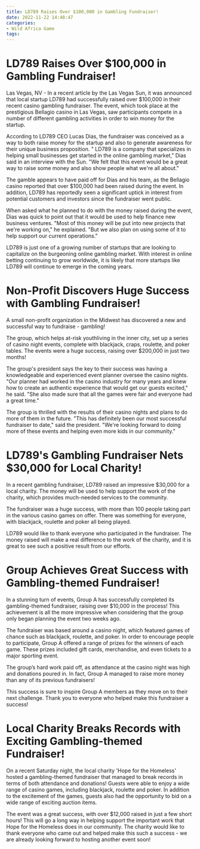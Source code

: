 ```yaml
---
title: LD789 Raises Over $100,000 in Gambling Fundraiser!
date: 2022-11-22 14:48:47
categories:
- Wild Africa Game
tags:
---
```



#  LD789 Raises Over $100,000 in Gambling Fundraiser!

Las Vegas, NV - In a recent article by the Las Vegas Sun, it was announced that local startup LD789 had successfully raised over $100,000 in their recent casino gambling fundraiser. The event, which took place at the prestigious Bellagio casino in Las Vegas, saw participants compete in a number of different gambling activities in order to win money for the startup.

According to LD789 CEO Lucas Dias, the fundraiser was conceived as a way to both raise money for the startup and also to generate awareness for their unique business proposition. " LD789 is a company that specializes in helping small businesses get started in the online gambling market," Dias said in an interview with the Sun. "We felt that this event would be a great way to raise some money and also show people what we're all about."

The gamble appears to have paid off for Dias and his team, as the Bellagio casino reported that over $100,000 had been raised during the event. In addition, LD789 has reportedly seen a significant uptick in interest from potential customers and investors since the fundraiser went public.

When asked what he planned to do with the money raised during the event, Dias was quick to point out that it would be used to help finance new business ventures. "Most of this money will be put into new projects that we're working on," he explained. "But we also plan on using some of it to help support our current operations."

LD789 is just one of a growing number of startups that are looking to capitalize on the burgeoning online gambling market. With interest in online betting continuing to grow worldwide, it is likely that more startups like LD789 will continue to emerge in the coming years.

#  Non-Profit Discovers Huge Success with Gambling Fundraiser!

A small non-profit organization in the Midwest has discovered a new and successful way to fundraise - gambling!

The group, which helps at-risk youthliving in the inner city, set up a series of casino night events, complete with blackjack, craps, roulette, and poker tables. The events were a huge success, raising over $200,000 in just two months!

The group's president says the key to their success was having a knowledgeable and experienced event planner oversee the casino nights. "Our planner had worked in the casino industry for many years and knew how to create an authentic experience that would get our guests excited," he said. "She also made sure that all the games were fair and everyone had a great time."

The group is thrilled with the results of their casino nights and plans to do more of them in the future. "This has definitely been our most successful fundraiser to date," said the president. "We're looking forward to doing more of these events and helping even more kids in our community."

#  LD789's Gambling Fundraiser Nets $30,000 for Local Charity!

In a recent gambling fundraiser, LD789 raised an impressive $30,000 for a local charity. The money will be used to help support the work of the charity, which provides much-needed services to the community.

The fundraiser was a huge success, with more than 100 people taking part in the various casino games on offer. There was something for everyone, with blackjack, roulette and poker all being played.

LD789 would like to thank everyone who participated in the fundraiser. The money raised will make a real difference to the work of the charity, and it is great to see such a positive result from our efforts.

#  Group Achieves Great Success with Gambling-themed Fundraiser!

In a stunning turn of events, Group A has successfully completed its gambling-themed fundraiser, raising over $10,000 in the process! This achievement is all the more impressive when considering that the group only began planning the event two weeks ago.

The fundraiser was based around a casino night, which featured games of chance such as blackjack, roulette, and poker. In order to encourage people to participate, Group A offered a range of prizes for the winners of each game. These prizes included gift cards, merchandise, and even tickets to a major sporting event.

The group’s hard work paid off, as attendance at the casino night was high and donations poured in. In fact, Group A managed to raise more money than any of its previous fundraisers!

This success is sure to inspire Group A members as they move on to their next challenge. Thank you to everyone who helped make this fundraiser a success!

#  Local Charity Breaks Records with Exciting Gambling-themed Fundraiser!

On a recent Saturday night, the local charity 'Hope for the Homeless' hosted a gambling-themed fundraiser that managed to break records in terms of both attendance and donations! Guests were able to enjoy a wide range of casino games, including blackjack, roulette and poker. In addition to the excitement of the games, guests also had the opportunity to bid on a wide range of exciting auction items.

The event was a great success, with over $12,000 raised in just a few short hours! This will go a long way in helping support the important work that Hope for the Homeless does in our community. The charity would like to thank everyone who came out and helped make this such a success - we are already looking forward to hosting another event soon!